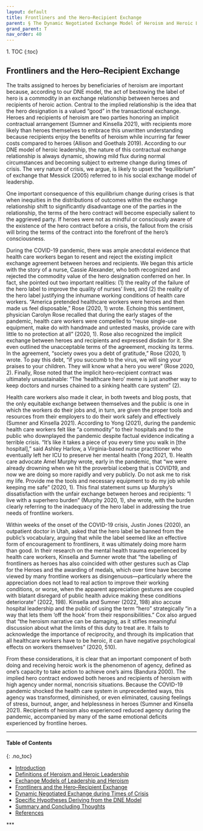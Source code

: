 ```yaml
---
layout: default
title: Frontliners and the Hero–Recipient Exchange 
parent: § The Dynamic Negotiated Exchange Model of Heroism and Heroic Leadership - Lessons From the COVID-19 Pandemic  
grand_parent: T 
nav_order: 40
---
```

<style>
.dont-break-out {
  /* These are technically the same, but use both */
  overflow-wrap: break-word;
  word-wrap: break-word;

  -ms-word-break: break-all;
  /* This is the dangerous one in WebKit, as it breaks things wherever */
  word-break: break-all;
  /* Instead use this non-standard one: */
  word-break: break-word;
}
</style>

<div class="dont-break-out" markdown="1">
1. TOC
{:toc}

## Frontliners and the Hero–Recipient Exchange 
The traits assigned to heroes by beneficiaries of heroism are important because, according to our DNE model, the act of bestowing the label of hero is a commodity in an exchange relationship between heroes and recipients of heroic action. Central to the implied relationship is the idea that the hero designation is a valued “good” in the transactional exchange. Heroes and recipients of heroism are two parties honoring an implicit contractual arrangement (Sumner and Kinsella 2021), with recipients more likely than heroes themselves to embrace this unwritten understanding because recipients enjoy the benefits of heroism while incurring far fewer costs compared to heroes (Allison and Goethals 2019). According to our DNE model of heroic leadership, the nature of this contractual exchange relationship is always dynamic, showing mild flux during normal circumstances and becoming subject to extreme change during times of crisis.  The very nature of crisis, we argue, is likely to upset the “equilibrium” of exchange that Messick (2005) referred to in his social exchange model of leadership.  

One important consequence of this equilibrium change during crises is that when inequities in the distributions of outcomes within the exchange relationship shift to significantly disadvantage one of the parties in the relationship, the terms of the hero contract will become especially salient to the aggrieved party. If heroes were not as mindful or consciously aware of the existence of the hero contract before a crisis, the fallout from the crisis will bring the terms of the contract into the forefront of the hero’s consciousness. 

During the COVID-19 pandemic, there was ample anecdotal evidence that health care workers began to resent and reject the existing implicit exchange agreement between heroes and recipients. We began this article with the story of a nurse, Cassie Alexander, who both recognized and rejected the commodity value of the hero designation conferred on her. In fact, she pointed out two important realities: (1) the reality of the failure of the hero label to improve the quality of nurses’ lives, and (2) the reality of the hero label justifying the inhumane working conditions of health care workers. “America pretended healthcare workers were heroes and then made us feel disposable,” Rose (2020, 1) wrote. Echoing this sentiment, physician Carolyn Rose recalled that during the early stages of the pandemic, health care workers were compelled to “reuse single-use equipment, make do with handmade and untested masks, provide care with little to no protection at all” (2020, 1). Rose also recognized the implicit exchange between heroes and recipients and expressed disdain for it. She even outlined the unacceptable terms of the agreement, mocking its terms. In the agreement, “society owes you a debt of gratitude,” Rose (2020, 1) wrote. To pay this debt, “if you succumb to the virus, we will sing your praises to your children. They will know what a hero you were” (Rose 2020, 2). Finally, Rose noted that the implicit hero–recipient contract was ultimately unsustainable: “The ‘healthcare hero’ meme is just another way to keep doctors and nurses chained to a sinking health care system” (2).

Health care workers also made it clear, in both tweets and blog posts, that the only equitable exchange between themselves and the public is one in which the workers do their jobs and, in turn, are given the proper tools and resources from their employers to do their work safely and effectively (Sumner and Kinsella 2021). According to Yong (2021), during the pandemic health care workers felt like “a commodity” to their hospitals and to the public who downplayed the pandemic despite factual evidence indicating a terrible crisis. “It’s like it takes a piece of you every time you walk in [the hospital],” said Ashley Harlow, a Virginia-based nurse practitioner who eventually left her ICU to preserve her mental health (Yong 2021, 1). Health care advocate Amel Murphy wrote, early in the pandemic, that “we were already drowning when we hit the proverbial iceberg that is COVID19, and now we are doing so more rapidly and very publicly. Do not ask me to risk my life. Provide me the tools and necessary equipment to do my job while keeping me safe” (2020, 1). This final statement sums up Murphy’s dissatisfaction with the unfair exchange between heroes and recipients: “I live with a superhero burden” (Murphy 2020, 1), she wrote, with the burden clearly referring to the inadequacy of the hero label in addressing the true needs of frontline workers.

Within weeks of the onset of the COVID-19 crisis, Justin Jones (2020), an outpatient doctor in Utah, asked that the hero label be banned from the public’s vocabulary, arguing that while the label seemed like an effective form of encouragement to frontliners, it was ultimately doing more harm than good. In their research on the mental health trauma experienced by health care workers, Kinsella and Sumner wrote that “the labelling of frontliners as heroes has also coincided with other gestures such as Clap for the Heroes and the awarding of medals, which over time have become viewed by many frontline workers as disingenuous—particularly where the appreciation does not lead to real action to improve their working conditions, or worse, when the apparent appreciation gestures are coupled with blatant disregard of public health advice making these conditions deteriorate” (2022, 198). Kinsella and Sumner (2022, 198) also accuse hospital leadership and the public of using the term “hero” strategically “in a way that lets them ‘off the hook’ from their responsibilities.” Cox also argued that “the heroism narrative can be damaging, as it stifles meaningful discussion about what the limits of this duty to treat are. It fails to acknowledge the importance of reciprocity, and through its implication that all healthcare workers have to be heroic, it can have negative psychological effects on workers themselves” (2020, 510).

From these considerations, it is clear that an important component of both doing and receiving heroic work is the phenomenon of agency, defined as one’s capacity to take action to achieve one’s aims (Bandura 2000). The implied hero contract endowed both heroes and recipients of heroism with high agency under normal, noncrisis situations. Because the COVID-19 pandemic shocked the health care system in unprecedented ways, this agency was transformed, diminished, or even eliminated, causing feelings of stress, burnout, anger, and helplessness in heroes (Sumner and Kinsella 2021). Recipients of heroism also experienced reduced agency during the pandemic, accompanied by many of the same emotional deficits experienced by frontline heroes.


***
#### Table of Contents
{: .no_toc}

<ul><li> <a href="/docs/T/the-dynamic-negotiated-exchange-model-of-heroism-and-heroic-leadership-lessons-from-the-covid-19-pandemic-1/">Introduction</a></li><li> <a href="/docs/T/the-dynamic-negotiated-exchange-model-of-heroism-and-heroic-leadership-lessons-from-the-covid-19-pandemic-2/">Definitions of Heroism and Heroic Leadership</a></li><li> <a href="/docs/T/the-dynamic-negotiated-exchange-model-of-heroism-and-heroic-leadership-lessons-from-the-covid-19-pandemic-3/">Exchange Models of Leadership and Heroism</a></li><li> <a href="/docs/T/the-dynamic-negotiated-exchange-model-of-heroism-and-heroic-leadership-lessons-from-the-covid-19-pandemic-4/">Frontliners and the Hero–Recipient Exchange</a></li><li> <a href="/docs/T/the-dynamic-negotiated-exchange-model-of-heroism-and-heroic-leadership-lessons-from-the-covid-19-pandemic-5/">Dynamic Negotiated Exchange during Times of Crisis</a></li><li> <a href="/docs/T/the-dynamic-negotiated-exchange-model-of-heroism-and-heroic-leadership-lessons-from-the-covid-19-pandemic-6/">Specific Hypotheses Deriving from the DNE Model</a></li><li> <a href="/docs/T/the-dynamic-negotiated-exchange-model-of-heroism-and-heroic-leadership-lessons-from-the-covid-19-pandemic-7/">Summary and Concluding Thoughts</a></li><li> <a href="/docs/T/the-dynamic-negotiated-exchange-model-of-heroism-and-heroic-leadership-lessons-from-the-covid-19-pandemic-8/">References</a></li></ul>
***


</div>
